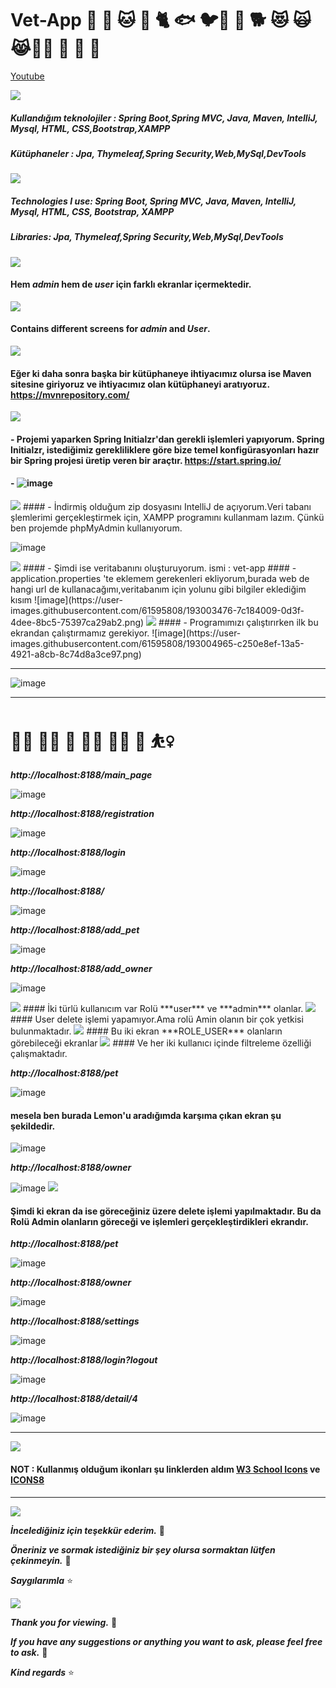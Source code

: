 # Vet-App  🐇 🐩 🐱 🐶 🐈  🐟 🐦🦮 🐠 🐕 :heart_eyes_cat:  🙀 😹🐕‍🦺 🐰 🐾 🦜

<a href="https://www.youtube.com/watch?v=dC4f7DhNiPk">Youtube</a>

<img src="https://img.icons8.com/emoji/30/000000/turkey-flag-emoji.png"/> 

#####  Kullandığım teknolojiler : Spring Boot,Spring MVC, Java, Maven, IntelliJ, Mysql, HTML, CSS,Bootstrap,XAMPP
##### Kütüphaneler : Jpa, Thymeleaf,Spring Security,Web,MySql,DevTools

<img src="https://img.icons8.com/emoji/30/000000/us-outlying-islands-emoji.png"/>

##### Technologies I use: Spring Boot, Spring MVC, Java, Maven, IntelliJ, Mysql, HTML, CSS, Bootstrap, XAMPP
##### Libraries: Jpa, Thymeleaf,Spring Security,Web,MySql,DevTools

<img src="https://img.icons8.com/emoji/30/000000/turkey-flag-emoji.png"/> 

####  Hem ***admin*** hem de ***user*** için farklı ekranlar içermektedir.

<img src="https://img.icons8.com/emoji/30/000000/us-outlying-islands-emoji.png"/>

#### Contains different screens for ***admin***  and ***User***.

<img src="https://img.icons8.com/emoji/30/000000/turkey-flag-emoji.png"/> 

####  Eğer ki daha sonra başka bir kütüphaneye ihtiyacımız olursa ise Maven sitesine giriyoruz ve ihtiyacımız olan kütüphaneyi aratıyoruz. https://mvnrepository.com/
<img src="https://img.icons8.com/emoji/30/000000/turkey-flag-emoji.png"/> 

#### - Projemi yaparken Spring Initialzr'dan gerekli işlemleri yapıyorum. Spring Initialzr, istediğimiz gerekliliklere göre bize temel konfigürasyonları hazır bir Spring projesi üretip veren bir araçtır.  https://start.spring.io/
#### - ![image](https://user-images.githubusercontent.com/61595808/193000652-8f500b31-0004-4035-90cb-ae0e33f1e7f3.png)

<img src="https://img.icons8.com/emoji/30/000000/turkey-flag-emoji.png"/> 
#### - İndirmiş olduğum zip dosyasını IntelliJ de açıyorum.Veri tabanı şlemlerimi gerçekleştirmek için, XAMPP programını kullanmam lazım. Çünkü ben projemde phpMyAdmin kullanıyorum.

![image](https://user-images.githubusercontent.com/61595808/193001399-d0ebebb1-985c-422a-b88f-d72e65bffb9c.png)

<img src="https://img.icons8.com/emoji/30/000000/turkey-flag-emoji.png"/> 
#### - Şimdi ise veritabanını oluşturuyorum.  ismi : vet-app
#### - application.properties 'te eklemem gerekenleri ekliyorum,burada web de hangi url de kullanacağımı,veritabanım için yolunu gibi bilgiler eklediğim kısım 
![image](https://user-images.githubusercontent.com/61595808/193003476-7c184009-0d3f-4dee-8bc5-75397ca29ab2.png)
<img src="https://img.icons8.com/emoji/30/000000/turkey-flag-emoji.png"/> 
#### - Programımızı çalıştırırken ilk bu ekrandan çalıştırmamız gerekiyor.
![image](https://user-images.githubusercontent.com/61595808/193004965-c250e8ef-13a5-4921-a8cb-8c74d8a3ce97.png)

----------------------

![image](https://user-images.githubusercontent.com/61595808/194703387-f7b6886d-d4eb-405c-b9ff-9bd168dad8eb.png)


----------------------


# 🦸‍♀️  👩‍💻 💁 👩‍💼 🚶‍♀️ 💃 ⛹️‍♀️

***http://localhost:8188/main_page***

![image](https://user-images.githubusercontent.com/61595808/194673378-945f2ea8-a4ab-48fb-ae27-19eb60f9b3f5.png)

***http://localhost:8188/registration***

![image](https://user-images.githubusercontent.com/61595808/194673482-4508f67f-de06-4454-8382-4398d321c18c.png)

***http://localhost:8188/login***

![image](https://user-images.githubusercontent.com/61595808/194673498-c128f35e-2ec0-44e9-9ec5-340faea1c74f.png)


***http://localhost:8188/***

![image](https://user-images.githubusercontent.com/61595808/194673703-6355d6b4-df89-45cb-8e83-4b4028fd0fba.png)


***http://localhost:8188/add_pet***

![image](https://user-images.githubusercontent.com/61595808/194673724-608a2b2f-4a36-4539-9ab3-87837c043930.png)

***http://localhost:8188/add_owner***

![image](https://user-images.githubusercontent.com/61595808/194673745-1b5fad10-addf-4005-ada7-45f6d865b7d5.png)

<img src="https://img.icons8.com/emoji/30/000000/turkey-flag-emoji.png"/> 
#### İki türlü kullanıcım var Rolü ***user*** ve ***admin*** olanlar.
<img src="https://img.icons8.com/emoji/30/000000/turkey-flag-emoji.png"/> 
#### User delete işlemi yapamıyor.Ama rolü Amin olanın bir çok yetkisi bulunmaktadır.
<img src="https://img.icons8.com/emoji/30/000000/turkey-flag-emoji.png"/> 
#### Bu iki ekran ***ROLE_USER*** olanların görebileceği ekranlar
<img src="https://img.icons8.com/emoji/30/000000/turkey-flag-emoji.png"/> 
#### Ve her iki kullanıcı içinde filtreleme özelliği çalışmaktadır.

***http://localhost:8188/pet***

![image](https://user-images.githubusercontent.com/61595808/194673799-f200451a-308e-4146-96f6-ae493bf54081.png)
 
 #### mesela ben burada Lemon'u aradığımda karşıma çıkan ekran şu şekildedir.
 
 ![image](https://user-images.githubusercontent.com/61595808/194673879-d1cef314-5852-4bd2-bad5-618c8e70e411.png)

***http://localhost:8188/owner***

![image](https://user-images.githubusercontent.com/61595808/194673916-b570f27b-8cef-47b4-b8b9-bf17f771ce84.png)
<img src="https://img.icons8.com/emoji/30/000000/turkey-flag-emoji.png"/> 
#### Şimdi ki ekran da ise göreceğiniz üzere delete işlemi yapılmaktadır. Bu da Rolü Admin olanların göreceği ve işlemleri gerçekleştirdikleri ekrandır.

***http://localhost:8188/pet***

![image](https://user-images.githubusercontent.com/61595808/194674094-1ef4ef32-c91a-4af1-91f2-82ba9743259b.png)

***http://localhost:8188/owner***

![image](https://user-images.githubusercontent.com/61595808/194674102-b014824f-9c61-4c90-9026-407b944f4d11.png)

***http://localhost:8188/settings***

![image](https://user-images.githubusercontent.com/61595808/194674122-ab545450-8079-4271-80b5-82cb8ea16449.png)

***http://localhost:8188/login?logout***

![image](https://user-images.githubusercontent.com/61595808/194675040-4936a102-ac26-44f1-a313-3e60dd53bb82.png)

***http://localhost:8188/detail/4***

![image](https://user-images.githubusercontent.com/61595808/194714015-b3649fd0-e9e2-4bae-8886-9ab7528312cf.png)


--------------------
<img src="https://img.icons8.com/emoji/30/000000/turkey-flag-emoji.png"/> 

#### NOT : Kullanmış olduğum ikonları şu linklerden aldım  <a href="https://www.w3schools.com/icons/">W3 School Icons</a> ve <a href="https://icons8.com/">ICONS8</a>

----------------
<img src="https://img.icons8.com/emoji/30/000000/turkey-flag-emoji.png"/> 

***İncelediğiniz için teşekkür ederim.*** 💜

***Öneriniz ve sormak istediğiniz bir şey olursa sormaktan lütfen çekinmeyin.*** 💁

***Saygılarımla*** ⭐


<img src="https://img.icons8.com/emoji/30/000000/us-outlying-islands-emoji.png"/>

***Thank you for viewing.*** 💜

***If you have any suggestions or anything you want to ask, please feel free to ask.*** 💁

***Kind regards*** ⭐
